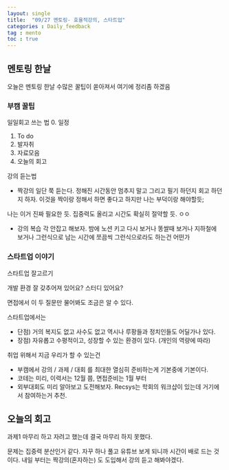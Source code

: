 ```yaml
---
layout: single
title:  "09/27 멘토링- 효율적강의, 스타트업"
categories : Daily_feedback
tag : mento
toc : true
---
```


## 멘토링 한날
오늘은 멘토링 한날
수많은 꿀팁이 쏟아져서 여기에 정리좀 하겠음

### 부캠 꿀팁

일일회고 쓰는 법
0. 일정
1.  To do
2.  발자취
3. 자료모음
4. 오늘의 회고
  
강의 듣는법

+ 짝강의
일단 쭉 듣는다. 정해진 시간동안 멈추지 말고
그리고 필기 하던지 회고 하던지 하자.
이것을 짝이랑 정해서 하면 좋다고 하지만 나는 부덕이랑 해야할듯;

나는 이거 진짜 필요한 듯. 집중력도 올리고 시간도 확실히 절약할 듯. ㅇㅇ

 + 강의 복습
 각 안잡고 해보자.
  밤에 노션 키고 다시 보거나 똥쌀때 보거나 지하철에 보거나 그런식으로 남는 시간에 쪼끔씩 그런식으로라도 하는건 어떤가

### 스타트업 이야기

스타트업 잘고르기

개발 환경 잘 갖추어져 있어요?
스터디 있어요?

면접에서 이 두 질문만 물어봐도 조금은 알 수 있다.



스타트업에서는 
+ 단점) 거의 복지도 없고 사수도 없고 역시나 루팡들과 정치인들도 어딜가나 있다.
+ 장점) 자유롭고 수평적이고, 성장할 수 있는 환경이 있다. (개인의 역량에 따라)

취업 위해서 지금 우리가 할 수 있는건
+ 부캠에서 강의 / 과제 / 대회 를 최대한 열심히 준비하는게 기본중에 기본이다.
+ 코테는 미리, 이력서는 12월 쯤, 면접준비는 1월 부터
+ 외부대회도 미리 알아보고 도전해보자. Recsys는 학회의 워크샵이 있는데 거기에서 참여하는거 추천.
  

## 오늘의 회고
과제1 마무리 하고 자려고 했는데
결국 마무리 하지 못했다.

문제는 집중력 분산인거 같다. 자꾸 하나 풀고 유튜브 보게 되니까 시간이 배로 드는 것이다. 내일 부터는 짝강의(혼자하는) 도 도입해서 강의 듣고 해봐야겠다.